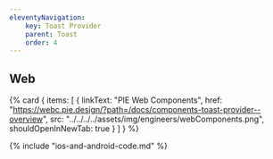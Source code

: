 ```yaml
---
eleventyNavigation:
    key: Toast Provider
    parent: Toast
    order: 4
---
```


## Web

{% card {
  items: [
        {
          linkText: "PIE Web Components",
          href: "https://webc.pie.design/?path=/docs/components-toast-provider--overview",
          src: "../../../../assets/img/engineers/webComponents.png",
          shouldOpenInNewTab: true
        }
    ]
} %}

{% include "ios-and-android-code.md" %}
